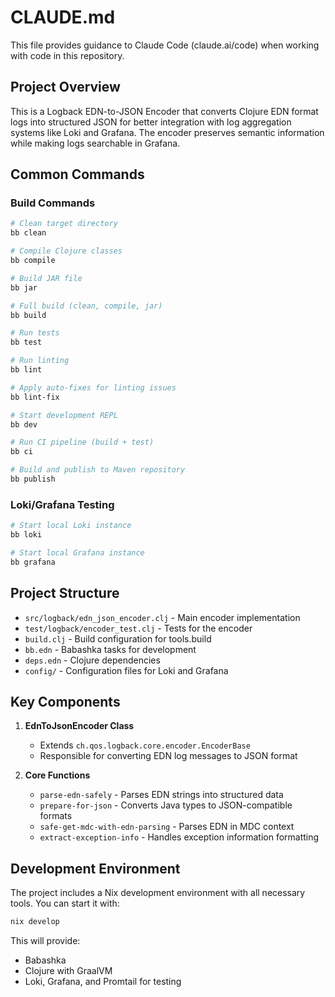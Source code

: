 # CLAUDE.md

This file provides guidance to Claude Code (claude.ai/code) when working with code in this repository.

## Project Overview

This is a Logback EDN-to-JSON Encoder that converts Clojure EDN format logs into structured JSON for better integration with log aggregation systems like Loki and Grafana. The encoder preserves semantic information while making logs searchable in Grafana.

## Common Commands

### Build Commands

```bash
# Clean target directory
bb clean

# Compile Clojure classes
bb compile

# Build JAR file
bb jar

# Full build (clean, compile, jar)
bb build

# Run tests
bb test

# Run linting
bb lint

# Apply auto-fixes for linting issues
bb lint-fix

# Start development REPL
bb dev

# Run CI pipeline (build + test)
bb ci

# Build and publish to Maven repository
bb publish
```

### Loki/Grafana Testing

```bash
# Start local Loki instance
bb loki

# Start local Grafana instance
bb grafana
```

## Project Structure

- `src/logback/edn_json_encoder.clj` - Main encoder implementation
- `test/logback/encoder_test.clj` - Tests for the encoder
- `build.clj` - Build configuration for tools.build
- `bb.edn` - Babashka tasks for development
- `deps.edn` - Clojure dependencies
- `config/` - Configuration files for Loki and Grafana

## Key Components

1. **EdnToJsonEncoder Class**
   - Extends `ch.qos.logback.core.encoder.EncoderBase`
   - Responsible for converting EDN log messages to JSON format

2. **Core Functions**
   - `parse-edn-safely` - Parses EDN strings into structured data
   - `prepare-for-json` - Converts Java types to JSON-compatible formats
   - `safe-get-mdc-with-edn-parsing` - Parses EDN in MDC context
   - `extract-exception-info` - Handles exception information formatting

## Development Environment

The project includes a Nix development environment with all necessary tools. You can start it with:

```bash
nix develop
```

This will provide:
- Babashka
- Clojure with GraalVM
- Loki, Grafana, and Promtail for testing